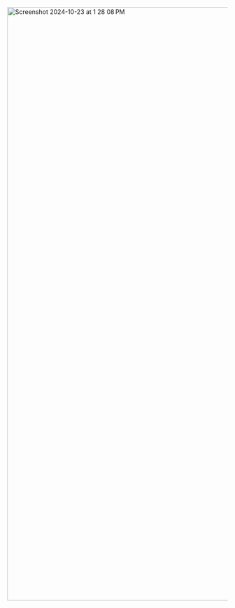 <img width="1357" alt="Screenshot 2024-10-23 at 1 28 08 PM" src="https://github.com/user-attachments/assets/728fea5e-a140-4659-81d6-8787f1ad6dd7">
